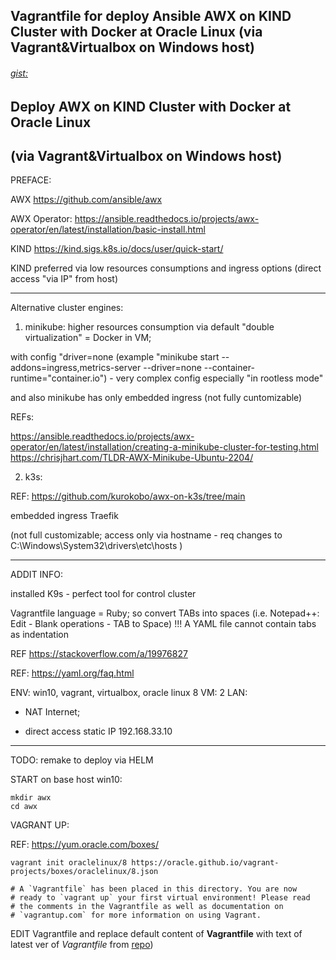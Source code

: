 ## Vagrantfile for deploy Ansible AWX on KIND Cluster with Docker at Oracle Linux (via Vagrant&Virtualbox on Windows host)

###### [gist:](https://gist.github.com/v-mazur-intra/e3f2fbb7b473accfacd2e35bc2b0dc7c)

## Deploy AWX on KIND Cluster with Docker at Oracle Linux
## (via Vagrant&Virtualbox on Windows host)

PREFACE:

AWX https://github.com/ansible/awx 

AWX Operator: https://ansible.readthedocs.io/projects/awx-operator/en/latest/installation/basic-install.html

KIND https://kind.sigs.k8s.io/docs/user/quick-start/ 

KIND preferred via low resources consumptions and ingress options (direct access "via IP" from host)

- - -
Alternative cluster engines:

1) minikube:
higher resources consumption via default "double virtualization" = Docker in VM;

with config "driver=none (example "minikube start --addons=ingress,metrics-server --driver=none  --container-runtime="container.io") - very complex config especially "in rootless mode"

and also minikube has only embedded ingress (not fully cuntomizable)

REFs:

https://ansible.readthedocs.io/projects/awx-operator/en/latest/installation/creating-a-minikube-cluster-for-testing.html
https://chrisjhart.com/TLDR-AWX-Minikube-Ubuntu-2204/ 

2) k3s:

REF: https://github.com/kurokobo/awx-on-k3s/tree/main 

embedded ingress Traefik

(not full customizable; access only via hostname - req changes to C:\Windows\System32\drivers\etc\hosts )

- - -
ADDIT INFO:

installed K9s - perfect tool for control cluster

Vagrantfile language = Ruby; so convert TABs into spaces (i.e. Notepad++: Edit - Blank operations - TAB to Space)
!!! A YAML file cannot contain tabs as indentation 

REF https://stackoverflow.com/a/19976827

REF: https://yaml.org/faq.html 


ENV: win10, vagrant, virtualbox, oracle linux 8
VM: 2 LAN:
* NAT Internet;

* direct access static IP 192.168.33.10

- - - 

TODO:
remake to deploy via HELM

START
on base host win10:

```
mkdir awx
cd awx
```
VAGRANT UP:

REF: https://yum.oracle.com/boxes/

`vagrant init oraclelinux/8 https://oracle.github.io/vagrant-projects/boxes/oraclelinux/8.json`
```
# A `Vagrantfile` has been placed in this directory. You are now
# ready to `vagrant up` your first virtual environment! Please read
# the comments in the Vagrantfile as well as documentation on
# `vagrantup.com` for more information on using Vagrant.
```
EDIT Vagrantfile
and replace default content of **Vagrantfile** with text of latest ver of _Vagrantfile_ from [repo](https://github.com/v-mazur-intra/ansilbe_awx_on_vm_vagrant_file_win10))


